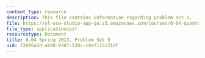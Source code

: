 ```yaml
---
content_type: resource
description: This file contains information regarding problem set 5.
file: https://ol-ocw-studio-app-qa.s3.amazonaws.com/courses/8-04-quantum-physics-i-spring-2013/72895a2dab989307520cc0e7115c21df_MIT8_04S13_ps5.pdf
file_type: application/pdf
resourcetype: Document
title: 8.04 Spring 2013, Problem Set 5
uid: 72895a2d-ab98-9307-520c-c0e7115c21df
---
```

